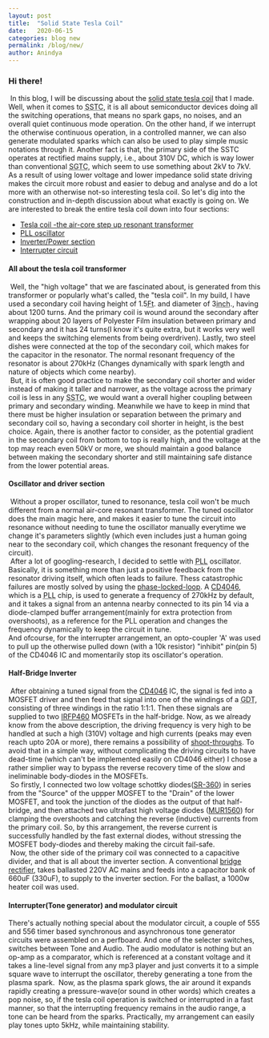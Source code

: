 ```yaml
---
layout: post
title:  "Solid State Tesla Coil"
date:   2020-06-15
categories: blog new
permalink: /blog/new/
author: Anindya
---
```

<div>
<h3>Hi there!</h3>

&nbsp;In this blog, I will be discussing about the <a href = "https://www.youtube.com/watch?v=Caz6hScxIUc&t=30s" target = "_blank">solid state tesla coil</a> that I made.<br>
Well, when it comes to <abbr title = "Solid State Tesla Coil">SSTC</abbr>, it is all about semiconductor devices doing all the switching operations, that means no spark gaps, no noises, and an overall quiet continuous mode operation. On the other hand, if we interrupt the otherwise continuous operation, in a controlled manner, we can also generate modulated sparks which can also be used to play simple music notations through it. Another fact is that, the primary side of the SSTC operates at rectified mains supply, i.e., about 310V DC, which is way lower than conventional <abbr title = "Spark Gap Tesla Coil">SGTC</abbr>, which seem to use something about 2kV to 7kV. As a result of using lower voltage and lower impedance solid state driving makes the circuit more robust and easier to debug and analyse and do a lot more with an otherwise not-so interesting tesla coil. So let's dig into the construction and in-depth discussion about what exactly is going on.
We are interested to break the entire tesla coil down into four sections:<br>
<ul>
<li><a href = "#Transformer">Tesla coil -the air-core step up resonant transformer</a></li>
<li><a href = "#PLL">PLL oscillator</a></li>
<li><a href = "#Power">Inverter/Power section</a></li>
<li><a href = "#Interrupt">Interrupter circuit</a></li>
</ul>
<h4 id="Transformer">All about the tesla coil transformer</h4>
<p>
&nbsp;Well, the "high voltage" that we are fascinated about, is generated from this transformer or popularly what's called, the "tesla coil". In my build, I have used a secondary coil having height of 1.5<abbr title = "Feet (30.48cm)">Ft</abbr>. and diameter of 3<abbr title = "Inches (2.54cm)">inch</abbr>., having about 1200 turns. And the primary coil is wound around the secondary after wrapping about 20 layers of Polyester Film insulation between primary and secondary and it has 24 turns(I know it's quite extra, but it works very well and keeps the switching elements from being overdriven). Lastly, two steel dishes were connected at the top of the secondary coil, which makes for the capacitor in the resonator. The normal resonant frequency of the resonator is about 270kHz (Changes dynamically with spark length and nature of objects which come nearby).<br>
&nbsp;But, it is often good practice to make the secondary coil shorter and wider instead of making it taller and narrower, as the voltage across the primary coil is less in any <abbr id = "abbre" onclick="AndroidView('Solid State Tesla Coil')" title = "Solid State Tesla Coil">SSTC</abbr>, we would want a overall higher coupling between primary and secondary winding. Meanwhile we have to keep in mind that there must be higher insulation or separation between the primary and secondary coil so, having a secondary coil shorter in height, is the best choice. Again, there is another factor to consider, as the potential gradient in the secondary coil from bottom to top is really high, and the voltage at the top may reach even 50kV or more, we should maintain a good balance between making the secondary shorter and still maintaining safe distance from the lower potential areas.
</p>

<h4 id = "PLL">Oscillator and driver section</h4>
<p>
&nbsp;Without a proper oscillator, tuned to resonance, tesla coil won't be much different from a normal air-core resonant transformer. The tuned oscillator does the main magic here, and makes it easier to tune the circuit into resonance without needing to tune the oscillator manually everytime we change it's parameters slightly (which even includes just a human going near to the secondary coil, which changes the resonant frequency of the circuit).<br>
&nbsp;After a lot of googling-research, I decided to settle with <abbr title = "Phase Locked Loop">PLL</abbr> oscillator. Basically, it is something more than just a positive feedback from the resonator driving itself, which often leads to failure. Thess catastrophic failures are mostly solved by using the <a href = "https://en.wikipedia.org/wiki/Phase-locked_loop#:~:text=A%20phase%2Dlocked%20loop%20or,detector%20in%20a%20feedback%20loop." target="_blank">phase-locked-loop</a>. A <a title ="Download datasheet" href = "https://www.ti.com/lit/gpn/cd4046b" target="_blank">CD4046</a>, which is a <abbr onclick="AndroidView('Phase Locked Loop')" title = "Phase Locked Loop">PLL</abbr> chip, is used to generate a frequency of 270kHz by default, and it takes a signal from an antenna nearby connected to its pin 14 via a diode-clamped buffer arrangement(mainly for extra protection from overshoots), as a reference for the PLL operation and changes the frequency dynamically to keep the circuit in tune.<br>
And ofcourse, for the interrupter arrangement, an opto-coupler 'A' was used to pull up the otherwise pulled down (with a 10k resistor) "inhibit" pin(pin 5) of the CD4046 IC and momentarily stop its oscillator's operation.
</p>

<h4 id = "Power">Half-Bridge Inverter</h4>
<p>
&nbsp;After obtaining a tuned signal from the <a title ="Download datasheet" href = "https://www.ti.com/lit/gpn/cd4046b" target="_blank">CD4046</a> IC, the signal is fed into a MOSFET driver and then feed that signal into one of the windings of a <abbr title ="Gate Drive Transformer">GDT</abbr>, consisting of three windings in the ratio 1:1:1. Then these signals are supplied to two <a href ="https://html.alldatasheet.com/html-pdf/22409/STMICROELECTRONICS/IRFP460/1621/1/IRFP460.html" target = "_blank">IRFP460</a> MOSFETs in the half-bridge. Now, as we already know from the above description, the driving frequency is very high to be handled at such a high (310V) voltage and high currents (peaks may even reach upto 20A or more), there remains a possibility of <a href ="https://www.quora.com/What-is-the-meaning-of-shoot-through-in-inverter-circuits-and-how-do-you-prevent-it" target="_blank">shoot-throughs</a>. To avoid that in a simple way, without complicating the driving circuits to have dead-time (which can't be implemented easily on CD4046 either) I chose a rather simplier way to bypass the reverse recovery time of the slow and ineliminable body-diodes in the MOSFETs.<br>
&nbsp;So firstly, I connected two low voltage schottky diodes(<a title ="Datasheet" href = "https://www.mouser.in/datasheet/2/345/sr320-sr3200-23712.pdf" target="_blank">SR-360</a>) in series from the "Source" of the uppper MOSFET to the "Drain" of the lower MOSFET, and took the junction of the diodes as the output of that half-bridge, and then attached two ultrafast high voltage diodes (<a title ="Datasheet" href = "https://html.alldatasheet.com/html-pdf/12590/ONSEMI/MUR1560/181/1/MUR1560.html" target="_blank">MUR1560</a>) for clamping the overshoots and catching the reverse (inductive) currents from the primary coil. So, by this arrangement, the reverse current is successfully handled by the fast external diodes, without stressing the MOSFET body-diodes and thereby making the circuit fail-safe.<br>
&nbsp;Now, the other side of the primary coil was connected to a capacitive divider, and that is all about the inverter section. A conventional <a href = "https://html.alldatasheet.com/html-pdf/34010/WTE/KBPC5010/47/1/KBPC5010.html" target = "_blank">bridge rectifier</a>, takes ballasted 220V AC mains and feeds into a capacitor bank of 660uF (330uF), to supply to the inverter section. For the ballast, a 1000w  heater coil was used.
</p>

<h4 id ="Interrupt">Interrupter(Tone generator) and modulator circuit</h4>
<p>
There's actually nothing special about the modulator circuit, a couple of 555 and 556 timer based synchronous and asynchronous tone generator circuits were assembled on a perfboard. And one of the selecter switches, switches between Tone and Audio. The audio modulator is nothing but an op-amp as a comparator, which is referenced at a constant voltage and it takes a line-level signal from any mp3 player and just converts it to a simple square wave to interrupt the oscillator, thereby generating a tone from the plasma spark.
&nbsp;Now, as the plasma spark glows, the air around it expands rapidly creating a pressure-wave(or sound in other words) which creates a pop noise, so, if the tesla coil operation is switched or interrupted in a fast manner, so that the interrupting frequency remains in the audio range, a tone can be heard from the sparks.  Practically, my arrangement can easily play tones upto 5kHz, while maintaining stability.

</p>
</div>
<script>
function AndroidView(s) {
  document.getElementById(title).innerHTML = s;
}
</script>